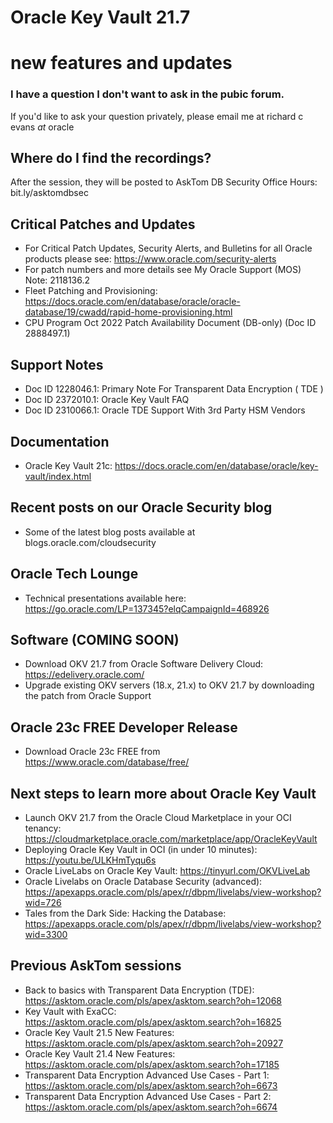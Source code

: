 # Oracle Key Vault 21.7 
# new features and updates

### I have a question I don't want to ask in the pubic forum. 

If you'd like to ask your question privately, please email me at richard c evans _at_ oracle 

## Where do I find the recordings? 

After the session, they will be posted to AskTom DB Security Office Hours: bit.ly/asktomdbsec

## Critical Patches and Updates

- For Critical Patch Updates, Security Alerts, and Bulletins for all Oracle products please see: https://www.oracle.com/security-alerts
- For patch numbers and more details see My Oracle Support (MOS) Note: 2118136.2 
- Fleet Patching and Provisioning: https://docs.oracle.com/en/database/oracle/oracle-database/19/cwadd/rapid-home-provisioning.html
- CPU Program Oct 2022 Patch Availability Document (DB-only) (Doc ID 2888497.1)	

## Support Notes

- Doc ID 1228046.1: Primary Note For Transparent Data Encryption ( TDE )
- Doc ID 2372010.1: Oracle Key Vault FAQ
- Doc ID 2310066.1: Oracle TDE Support With 3rd Party HSM Vendors

## Documentation 

- Oracle Key Vault 21c: https://docs.oracle.com/en/database/oracle/key-vault/index.html

## Recent posts on our Oracle Security blog

- Some of the latest blog posts available at blogs.oracle.com/cloudsecurity

## Oracle Tech Lounge 

- Technical presentations available here: https://go.oracle.com/LP=137345?elqCampaignId=468926

## Software (COMING SOON)

- Download OKV 21.7 from Oracle Software Delivery Cloud: https://edelivery.oracle.com/
- Upgrade existing OKV servers (18.x, 21.x) to OKV 21.7 by downloading the patch from Oracle Support

## Oracle 23c FREE Developer Release

- Download Oracle 23c FREE from https://www.oracle.com/database/free/

## Next steps to learn more about Oracle Key Vault 

- Launch OKV 21.7 from the Oracle Cloud Marketplace in your OCI tenancy: https://cloudmarketplace.oracle.com/marketplace/app/OracleKeyVault
- Deploying Oracle Key Vault in OCI (in under 10 minutes): https://youtu.be/ULKHmTyqu6s
- Oracle LiveLabs on Oracle Key Vault: https://tinyurl.com/OKVLiveLab
- Oracle Livelabs on Oracle Database Security (advanced): https://apexapps.oracle.com/pls/apex/r/dbpm/livelabs/view-workshop?wid=726
- Tales from the Dark Side: Hacking the Database: https://apexapps.oracle.com/pls/apex/r/dbpm/livelabs/view-workshop?wid=3300

## Previous AskTom sessions

- Back to basics with Transparent Data Encryption (TDE): https://asktom.oracle.com/pls/apex/asktom.search?oh=12068
- Key Vault with ExaCC: https://asktom.oracle.com/pls/apex/asktom.search?oh=16825
- Oracle Key Vault 21.5 New Features: https://asktom.oracle.com/pls/apex/asktom.search?oh=20927
- Oracle Key Vault 21.4 New Features: https://asktom.oracle.com/pls/apex/asktom.search?oh=17185
- Transparent Data Encryption Advanced Use Cases - Part 1: https://asktom.oracle.com/pls/apex/asktom.search?oh=6673
- Transparent Data Encryption Advanced Use Cases - Part 2: https://asktom.oracle.com/pls/apex/asktom.search?oh=6674

